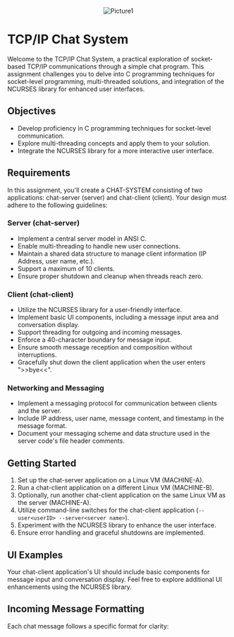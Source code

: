 <p align="center">
  <img src="https://github.com/Hoang-Phuc-Tran/Ubuntu--Chat-System-with-multiple-clients./assets/120700092/c0775f8d-4f7d-4f94-8c6f-5ae626f399e8" alt="Picture1">
</p>

# TCP/IP Chat System

Welcome to the TCP/IP Chat System, a practical exploration of socket-based TCP/IP communications through a simple chat program. This assignment challenges you to delve into C programming techniques for socket-level programming, multi-threaded solutions, and integration of the NCURSES library for enhanced user interfaces.

## Objectives

- Develop proficiency in C programming techniques for socket-level communication.
- Explore multi-threading concepts and apply them to your solution.
- Integrate the NCURSES library for a more interactive user interface.

## Requirements

In this assignment, you'll create a CHAT-SYSTEM consisting of two applications: chat-server (server) and chat-client (client). Your design must adhere to the following guidelines:

### Server (chat-server)

- Implement a central server model in ANSI C.
- Enable multi-threading to handle new user connections.
- Maintain a shared data structure to manage client information (IP Address, user name, etc.).
- Support a maximum of 10 clients.
- Ensure proper shutdown and cleanup when threads reach zero.

### Client (chat-client)

- Utilize the NCURSES library for a user-friendly interface.
- Implement basic UI components, including a message input area and conversation display.
- Support threading for outgoing and incoming messages.
- Enforce a 40-character boundary for message input.
- Ensure smooth message reception and composition without interruptions.
- Gracefully shut down the client application when the user enters ">>bye<<".

### Networking and Messaging

- Implement a messaging protocol for communication between clients and the server.
- Include IP address, user name, message content, and timestamp in the message format.
- Document your messaging scheme and data structure used in the server code's file header comments.

## Getting Started

1. Set up the chat-server application on a Linux VM (MACHINE-A).
2. Run a chat-client application on a different Linux VM (MACHINE-B).
3. Optionally, run another chat-client application on the same Linux VM as the server (MACHINE-A).
4. Utilize command-line switches for the chat-client application (`--user<userID> --server<server name>`).
5. Experiment with the NCURSES library to enhance the user interface.
6. Ensure error handling and graceful shutdowns are implemented.

## UI Examples

Your chat-client application's UI should include basic components for message input and conversation display. Feel free to explore additional UI enhancements using the NCURSES library.

## Incoming Message Formatting

Each chat message follows a specific format for clarity:

